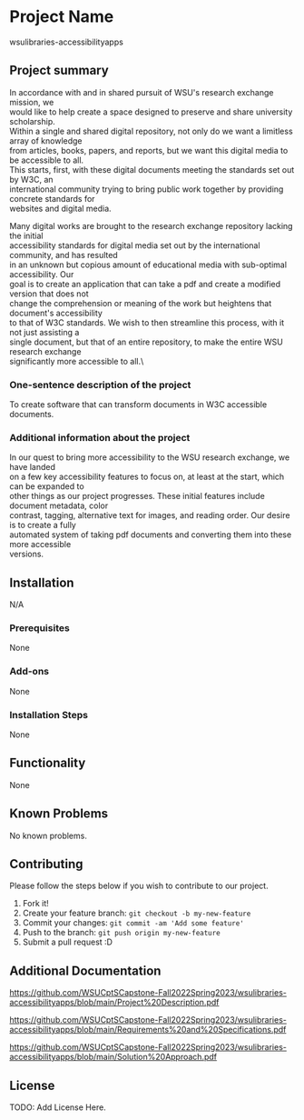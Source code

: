 # Project Name 
wsulibraries-accessibilityapps

## Project summary

In accordance with and in shared pursuit of WSU's research exchange mission, we\
would like to help create a space designed to preserve and share university scholarship.\
Within a single and shared digital repository, not only do we want a limitless array of knowledge\
from articles, books, papers, and reports, but we want this digital media to be accessible to all.\
This starts, first, with these digital documents meeting the standards set out by W3C, an\
international community trying to bring public work together by providing concrete standards for\
websites and digital media.

Many digital works are brought to the research exchange repository lacking the initial\
accessibility standards for digital media set out by the international community, and has resulted\
in an unknown but copious amount of educational media with sub-optimal accessibility. Our\
goal is to create an application that can take a pdf and create a modified version that does not\
change the comprehension or meaning of the work but heightens that document's accessibility\
to that of W3C standards. We wish to then streamline this process, with it not just assisting a\
single document, but that of an entire repository, to make the entire WSU research exchange\
significantly more accessible to all.\


### One-sentence description of the project

To create software that can transform documents in W3C accessible documents.

### Additional information about the project

In our quest to bring more accessibility to the WSU research exchange, we have landed\
on a few key accessibility features to focus on, at least at the start, which can be expanded to\
other things as our project progresses. These initial features include document metadata, color\
contrast, tagging, alternative text for images, and reading order. Our desire is to create a fully\
automated system of taking pdf documents and converting them into these more accessible\
versions.

## Installation

N/A

### Prerequisites

None

### Add-ons

None

### Installation Steps

None

## Functionality

None

## Known Problems

No known problems.


## Contributing

Please follow the steps below if you wish to contribute to our project.

1. Fork it!
2. Create your feature branch: `git checkout -b my-new-feature`
3. Commit your changes: `git commit -am 'Add some feature'`
4. Push to the branch: `git push origin my-new-feature`
5. Submit a pull request :D

## Additional Documentation

https://github.com/WSUCptSCapstone-Fall2022Spring2023/wsulibraries-accessibilityapps/blob/main/Project%20Description.pdf

https://github.com/WSUCptSCapstone-Fall2022Spring2023/wsulibraries-accessibilityapps/blob/main/Requirements%20and%20Specifications.pdf

https://github.com/WSUCptSCapstone-Fall2022Spring2023/wsulibraries-accessibilityapps/blob/main/Solution%20Approach.pdf

## License

TODO: Add License Here.